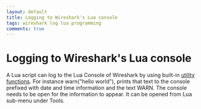 ```yaml
---
layout: default
title: Logging to Wireshark's Lua console
tags: wireshark log lua programming
comments: true
---
```

# Logging to Wireshark's Lua console

A Lua script can log to the Lua Console of Wireshark by using built-in [utility functions](http://wiki.wireshark.org/LuaAPI/Utils). For instance warn("hello world"), prints that text to the console prefixed with date and time information and the text WARN. The console needs to be open for the information to appear. It can be opened from Lua sub-menu under Tools.
